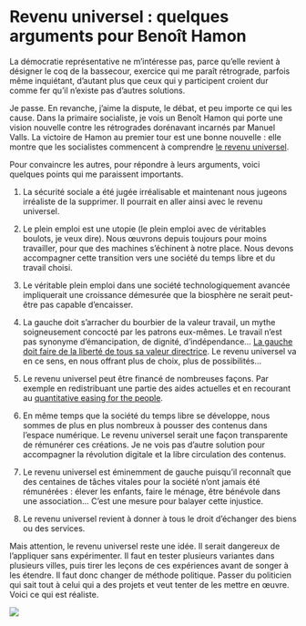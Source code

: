 # Revenu universel : quelques arguments pour Benoît Hamon

La démocratie représentative ne m’intéresse pas, parce qu’elle revient à désigner le coq de la bassecour, exercice qui me paraît rétrograde, parfois même inquiétant, d’autant plus que ceux qui y participent croient dur comme fer qu’il n’existe pas d’autres solutions.<span id="more-44782"></span>

Je passe. En revanche, j’aime la dispute, le débat, et peu importe ce qui les cause. Dans la primaire socialiste, je vois un Benoît Hamon qui porte une vision nouvelle contre les rétrogrades dorénavant incarnés par Manuel Valls. La victoire de Hamon au premier tour est une bonne nouvelle : elle montre que les socialistes commencent à comprendre [le revenu universel](https://tcrouzet.com/tag/revenu-de-base/).

Pour convaincre les autres, pour répondre à leurs arguments, voici quelques points qui me paraissent importants.

1. La sécurité sociale a été jugée irréalisable et maintenant nous jugeons irréaliste de la supprimer. Il pourrait en aller ainsi avec le revenu universel.

2. Le plein emploi est une utopie (le plein emploi avec de véritables boulots, je veux dire). Nous œuvrons depuis toujours pour moins travailler, pour que des machines s’échinent à notre place. Nous devons accompagner cette transition vers une société du temps libre et du travail choisi.

3. Le véritable plein emploi dans une société technologiquement avancée impliquerait une croissance démesurée que la biosphère ne serait peut-être pas capable d’encaisser.

4. La gauche doit s’arracher du bourbier de la valeur travail, un mythe soigneusement concocté par les patrons eux-mêmes. Le travail n’est pas synonyme d’émancipation, de dignité, d’indépendance… [La gauche doit faire de la liberté de tous sa valeur directrice](https://tcrouzet.com/2016/03/03/lettre-ouverte-aux-gens-de-gauche/). Le revenu universel va en ce sens, en nous offrant plus de choix, plus de possibilités…

5. Le revenu universel peut être financé de nombreuses façons. Par exemple en redistribuant une partie des aides actuelles et en recourant au [quantitative easing for the people](http://www.revenudebase.info/2015/04/01/lettre-financial-times-bce-quantitative-easing-for-the-people/).

6. En même temps que la société du temps libre se développe, nous sommes de plus en plus nombreux à pousser des contenus dans l’espace numérique. Le revenu universel serait une façon transparente de rémunérer ces créations. Je ne vois pas d’autre solution pour accompagner la révolution digitale et la libre circulation des contenus.

7. Le revenu universel est éminemment de gauche puisqu’il reconnaît que des centaines de tâches vitales pour la société n’ont jamais été rémunérées : élever les enfants, faire le ménage, être bénévole dans une association… C’est une mesure pour balayer cette injustice.

8. Le revenu universel revient à donner à tous le droit d’échanger des biens ou des services.

Mais attention, le revenu universel reste une idée. Il serait dangereux de l’appliquer sans expérimenter. Il faut en tester plusieurs variantes dans plusieurs villes, puis tirer les leçons de ces expériences avant de songer à les étendre. Il faut donc changer de méthode politique. Passer du politicien qui sait tout à celui qui a des projets et veut tenter de les mettre en œuvre. Voici ce qui est réaliste.

![](https://tcrouzet.com/images_tc/2016/08/mrdb-planche.jpg)